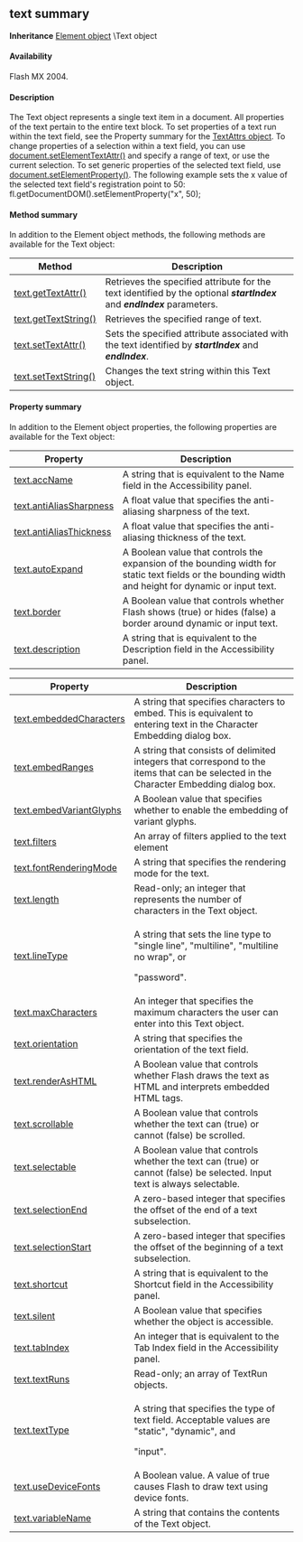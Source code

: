 ## text summary

**Inheritance** [Element object](#!wielmic/developers-animatesdk-docs/test/Element_object/element_summary.md) \Text object

#### Availability

Flash MX 2004.

#### Description

The Text object represents a single text item in a document. All properties of the text pertain to the entire text block.
To set properties of a text run within the text field, see the Property summary for the [TextAttrs object](#!wielmic/developers-animatesdk-docs/test/TextAttrs_object/textAttrs_summary.md). To change properties of a selection within a text field, you can use [document.setElementTextAttr()](#!wielmic/developers-animatesdk-docs/test/Document_object/docum500.md) and specify a range of text, or use the current selection.
To set generic properties of the selected text field, use [document.setElementProperty()](#!wielmic/developers-animatesdk-docs/test/Document_object/docum490.md). The following example sets the x value of the selected text field's registration point to 50:
fl.getDocumentDOM().setElementProperty("x", 50);

#### Method summary

In addition to the Element object methods, the following methods are available for the Text object:

| **Method**                            | **Description**                                                                                                           |
|---------------------------------------|---------------------------------------------------------------------------------------------------------------------------|
| [text.getTextAttr()](#!wielmic/developers-animatesdk-docs/test/Text_object/text11.md)   | Retrieves the specified attribute for the text identified by the optional ***startIndex*** and ***endIndex*** parameters. |
| [text.getTextString()](#!wielmic/developers-animatesdk-docs/test/Text_object/text12.md) | Retrieves the specified range of text.                                                                                    |
| [text.setTextAttr()](#!wielmic/developers-animatesdk-docs/test/Text_object/text22.md)   | Sets the specified attribute associated with the text identified by ***startIndex*** and ***endIndex***.                  |
| [text.setTextString()](#!wielmic/developers-animatesdk-docs/test/Text_object/text23.md) | Changes the text string within this Text object.                                                                          |

#### Property summary

In addition to the Element object properties, the following properties are available for the Text object:

| **Property**                             | **Description**                                                                                                                                      |
|------------------------------------------|------------------------------------------------------------------------------------------------------------------------------------------------------|
| [text.accName](#!wielmic/developers-animatesdk-docs/test/Text_object/text.md)            | A string that is equivalent to the Name field in the Accessibility panel.                                                                            |
| [text.antiAliasSharpness](#!wielmic/developers-animatesdk-docs/test/Text_object/text1.md) | A float value that specifies the anti-aliasing sharpness of the text.                                                                                |
| [text.antiAliasThickness](#!wielmic/developers-animatesdk-docs/test/Text_object/text2.md) | A float value that specifies the anti-aliasing thickness of the text.                                                                                |
| [text.autoExpand](#!wielmic/developers-animatesdk-docs/test/Text_object/text3.md)         | A Boolean value that controls the expansion of the bounding width for static text fields or the bounding width and height for dynamic or input text. |
| [text.border](#!wielmic/developers-animatesdk-docs/test/Text_object/text4.md)             | A Boolean value that controls whether Flash shows (true) or hides (false) a border around dynamic or input text.                                     |
| [text.description](#!wielmic/developers-animatesdk-docs/test/Text_object/text5.md)        | A string that is equivalent to the Description field in the Accessibility panel.                                                                     |

<table><thead><tr class="header"><th><strong>Property</strong></th><th><strong>Description</strong></th></tr></thead><tbody><tr class="odd"><td><a href="#!wielmic/developers-animatesdk-docs/test/Text_object/text6.md">text.embeddedCharacters</a></td><td>A string that specifies characters to embed. This is equivalent to entering text in the Character Embedding dialog box.</td></tr><tr class="even"><td><a href="#!wielmic/developers-animatesdk-docs/test/Text_object/text7.md">text.embedRanges</a></td><td>A string that consists of delimited integers that correspond to the items that can be selected in the Character Embedding dialog box.</td></tr><tr class="odd"><td><a href="#!wielmic/developers-animatesdk-docs/test/Text_object/text8.md">text.embedVariantGlyphs</a></td><td>A Boolean value that specifies whether to enable the embedding of variant glyphs.</td></tr><tr class="even"><td><a href="#!wielmic/developers-animatesdk-docs/test/Text_object/text9.md">text.filters</a></td><td>An array of filters applied to the text element</td></tr><tr class="odd"><td><a href="#!wielmic/developers-animatesdk-docs/test/Text_object/text10.md">text.fontRenderingMode</a></td><td>A string that specifies the rendering mode for the text.</td></tr><tr class="even"><td><a href="#!wielmic/developers-animatesdk-docs/test/Text_object/text13.md">text.length</a></td><td>Read-only; an integer that represents the number of characters in the Text object.</td></tr><tr class="odd"><td><a href="#!wielmic/developers-animatesdk-docs/test/Text_object/text14.md">text.lineType</a></td><td><p>A string that sets the line type to "single line", "multiline", "multiline no wrap", or</p><p>"password".</p></td></tr><tr class="even"><td><a href="#!wielmic/developers-animatesdk-docs/test/Text_object/text15.md">text.maxCharacters</a></td><td>An integer that specifies the maximum characters the user can enter into this Text object.</td></tr><tr class="odd"><td><a href="#!wielmic/developers-animatesdk-docs/test/Text_object/text16.md">text.orientation</a></td><td>A string that specifies the orientation of the text field.</td></tr><tr class="even"><td><a href="#!wielmic/developers-animatesdk-docs/test/Text_object/text17.md">text.renderAsHTML</a></td><td>A Boolean value that controls whether Flash draws the text as HTML and interprets embedded HTML tags.</td></tr><tr class="odd"><td><a href="#!wielmic/developers-animatesdk-docs/test/Text_object/text18.md">text.scrollable</a></td><td>A Boolean value that controls whether the text can (true) or cannot (false) be scrolled.</td></tr><tr class="even"><td><a href="#!wielmic/developers-animatesdk-docs/test/Text_object/text19.md">text.selectable</a></td><td>A Boolean value that controls whether the text can (true) or cannot (false) be selected. Input text is always selectable.</td></tr><tr class="odd"><td><a href="#!wielmic/developers-animatesdk-docs/test/Text_object/text20.md">text.selectionEnd</a></td><td>A zero-based integer that specifies the offset of the end of a text subselection.</td></tr><tr class="even"><td><a href="#!wielmic/developers-animatesdk-docs/test/Text_object/text21.md">text.selectionStart</a></td><td>A zero-based integer that specifies the offset of the beginning of a text subselection.</td></tr><tr class="odd"><td><a href="#!wielmic/developers-animatesdk-docs/test/Text_object/text24.md">text.shortcut</a></td><td>A string that is equivalent to the Shortcut field in the Accessibility panel.</td></tr><tr class="even"><td><a href="#!wielmic/developers-animatesdk-docs/test/Text_object/text25.md">text.silent</a></td><td>A Boolean value that specifies whether the object is accessible.</td></tr><tr class="odd"><td><a href="#!wielmic/developers-animatesdk-docs/test/Text_object/text26.md">text.tabIndex</a></td><td>An integer that is equivalent to the Tab Index field in the Accessibility panel.</td></tr><tr class="even"><td><a href="#!wielmic/developers-animatesdk-docs/test/Text_object/text27.md">text.textRuns</a></td><td>Read-only; an array of TextRun objects.</td></tr><tr class="odd"><td><a href="#!wielmic/developers-animatesdk-docs/test/Text_object/text28.md">text.textType</a></td><td><p>A string that specifies the type of text field. Acceptable values are "static", "dynamic", and</p><p>"input".</p></td></tr><tr class="even"><td><a href="#!wielmic/developers-animatesdk-docs/test/Text_object/text29.md">text.useDeviceFonts</a></td><td>A Boolean value. A value of true causes Flash to draw text using device fonts.</td></tr><tr class="odd"><td><a href="#!wielmic/developers-animatesdk-docs/test/Text_object/text30.md">text.variableName</a></td><td>A string that contains the contents of the Text object.</td></tr></tbody></table>

<span id="text.accName" class="anchor"></span>

